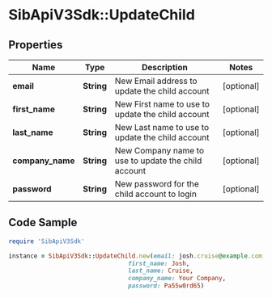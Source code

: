 # SibApiV3Sdk::UpdateChild

## Properties

Name | Type | Description | Notes
------------ | ------------- | ------------- | -------------
**email** | **String** | New Email address to update the child account | [optional] 
**first_name** | **String** | New First name to use to update the child account | [optional] 
**last_name** | **String** | New Last name to use to update the child account | [optional] 
**company_name** | **String** | New Company name to use to update the child account | [optional] 
**password** | **String** | New password for the child account to login | [optional] 

## Code Sample

```ruby
require 'SibApiV3Sdk'

instance = SibApiV3Sdk::UpdateChild.new(email: josh.cruise@example.com,
                                 first_name: Josh,
                                 last_name: Cruise,
                                 company_name: Your Company,
                                 password: Pa55w0rd65)
```


